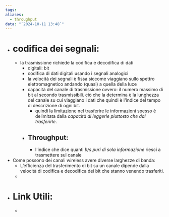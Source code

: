 ```yaml
---
tags: 
aliases:
  - throughput
data: "`2024-10-11 13:48`"
---
```

- # codifica dei segnali:
	- la trasmissione richiede la codifica e decodifica di dati 
		- digitali: bit 
		- codifica di dati digitali usando i segnali analogici
		- la velocità dei segnali è fissa siccome viaggiano sullo spettro elettromagnetico andando (quasi) a quella della luce
		- capacità del canale di trasmissione ovvero: il numero massimo di bit al secondo trasmissibili. ciò che la determina è la lunghezza del canale su cui viaggiano i dati che quindi è l'indice del tempo di descrizione di ogni bit.
			- quindi la limitazione nel trasferire le informazioni spesso è delimitata dalla _capacità di leggerle piuttosto che dal trasferirle_. 
		- ## Throughput: 
			- l'indice che dice quanti _b/s puri di sola informazione_ riesci a trasmettere sul canale 
- Come possono dei canali wireless avere diverse larghezze di banda:
	- L’efficienza del trasferimento di bit su un canale dipende dalla velocità di codifica e decodifica dei bit che stanno venendo trasferiti.
	- 
- # Link Utili:
	- 